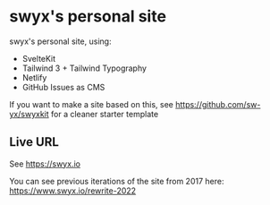 # swyx's personal site

swyx's personal site, using:

- SvelteKit
- Tailwind 3 + Tailwind Typography
- Netlify
- GitHub Issues as CMS

If you want to make a site based on this, see https://github.com/sw-yx/swyxkit for a cleaner starter template

## Live URL

See https://swyx.io

You can see previous iterations of the site from 2017 here: https://www.swyx.io/rewrite-2022
